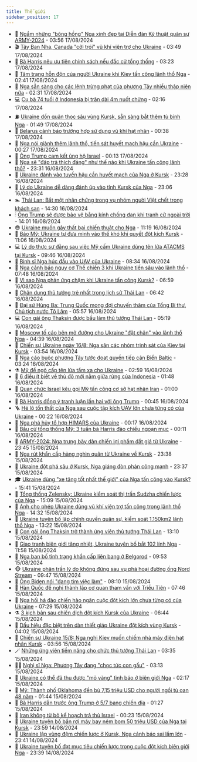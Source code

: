 ```yaml
---
title: Thế giới
sidebar_position: 17
---
```


<!-- dantri-the-gioi:START -->
- 🌋 [Ngắm những &quot;bông hồng&quot; Nga xinh đẹp tại Diễn đàn Kỹ thuật quân sự ARMY-2024](https://dantri.com.vn/the-gioi/ngam-nhung-bong-hong-nga-xinh-dep-tai-dien-dan-ky-thuat-quan-su-army-2024-20240816150310896.htm) - 03:56 17/08/2024
- 🎬 [Tây Ban Nha, Canada &quot;cởi trói&quot; vũ khí viện trợ cho Ukraine](https://dantri.com.vn/the-gioi/tay-ban-nha-canada-coi-troi-vu-khi-vien-tro-cho-ukraine-20240817103728197.htm) - 03:49 17/08/2024
- 🧰 [Bà Harris nêu ưu tiên chính sách nếu đắc cử tổng thống](https://dantri.com.vn/the-gioi/ba-harris-neu-uu-tien-chinh-sach-neu-dac-cu-tong-thong-20240817080053666.htm) - 03:23 17/08/2024
- 🌋 [Tâm trạng hỗn độn của người Ukraine khi Kiev tấn công lãnh thổ Nga](https://dantri.com.vn/the-gioi/tam-trang-hon-don-cua-nguoi-ukraine-khi-kiev-tan-cong-lanh-tho-nga-20240817084054847.htm) - 02:41 17/08/2024
- 🗽 [Nga sẵn sàng cho các lệnh trừng phạt của phương Tây nhiều thập niên nữa](https://dantri.com.vn/the-gioi/nga-san-sang-cho-cac-lenh-trung-phat-cua-phuong-tay-nhieu-thap-nien-nua-20240817090331990.htm) - 02:31 17/08/2024
- 💻 [Cụ bà 74 tuổi ở Indonesia bị trăn dài 4m nuốt chửng](https://dantri.com.vn/the-gioi/cu-ba-74-tuoi-o-indonesia-bi-tran-dai-4m-nuot-chung-20240817090258914.htm) - 02:16 17/08/2024
- ⛽️ [Ukraine dồn quân thọc sâu vùng Kursk, sẵn sàng bắt thêm tù binh Nga](https://dantri.com.vn/the-gioi/ukraine-don-quan-thoc-sau-vung-kursk-san-sang-bat-them-tu-binh-nga-20240817062838359.htm) - 01:49 17/08/2024
- 🤩 [Belarus cảnh báo trường hợp sử dụng vũ khí hạt nhân](https://dantri.com.vn/the-gioi/belarus-canh-bao-truong-hop-su-dung-vu-khi-hat-nhan-20240817070443274.htm) - 00:38 17/08/2024
- 🧐 [Nga nói giành thêm lãnh thổ, tiến sát huyết mạch hậu cần Ukraine](https://dantri.com.vn/the-gioi/nga-noi-gianh-them-lanh-tho-tien-sat-huyet-mach-hau-can-ukraine-20240817070551517.htm) - 00:27 17/08/2024
- 🎊 [Ông Trump cam kết ủng hộ Israel](https://dantri.com.vn/the-gioi/ong-trump-cam-ket-ung-ho-israel-20240817070610802.htm) - 00:13 17/08/2024
- 📝 [Nga sẽ &quot;đáp trả thích đáng&quot; như thế nào khi Ukraine tấn công lãnh thổ?](https://dantri.com.vn/the-gioi/nga-se-dap-tra-thich-dang-nhu-the-nao-khi-ukraine-tan-cong-lanh-tho-20240816163454029.htm) - 23:31 16/08/2024
- 🤡 [Ukraine đánh vào tuyến hậu cần huyết mạch của Nga ở Kursk](https://dantri.com.vn/the-gioi/ukraine-danh-vao-tuyen-hau-can-huyet-mach-cua-nga-o-kursk-20240817062411976.htm) - 23:28 16/08/2024
- 🥷 [Lý do Ukraine dễ dàng đánh úp vào tỉnh Kursk của Nga](https://dantri.com.vn/the-gioi/ly-do-ukraine-de-dang-danh-up-vao-tinh-kursk-cua-nga-20240816152711046.htm) - 23:06 16/08/2024
- 🏊 [Thái Lan: Bắt một nhân chứng trong vụ nhóm người Việt chết trong khách sạn](https://dantri.com.vn/the-gioi/thai-lan-bat-mot-nhan-chung-trong-vu-nhom-nguoi-viet-chet-trong-khach-san-20240816212252856.htm) - 14:30 16/08/2024
- 🕯 [Ông Trump sẽ được bảo vệ bằng kính chống đạn khi tranh cử ngoài trời](https://dantri.com.vn/the-gioi/ong-trump-se-duoc-bao-ve-bang-kinh-chong-dan-khi-tranh-cu-ngoai-troi-20240816200639467.htm) - 14:01 16/08/2024
- 😎 [Ukraine muốn gây thất bại chiến thuật cho Nga](https://dantri.com.vn/the-gioi/ukraine-muon-gay-that-bai-chien-thuat-cho-nga-20240816161531722.htm) - 11:19 16/08/2024
- 🌈 [Báo Mỹ: Ukraine tự đưa mình vào thế khó khi quyết đột kích Kursk](https://dantri.com.vn/the-gioi/bao-my-ukraine-tu-dua-minh-vao-the-kho-khi-quyet-dot-kich-kursk-20240816170254431.htm) - 11:06 16/08/2024
- 💻 [Lý do thực sự đằng sau việc Mỹ cấm Ukraine dùng tên lửa ATACMS tại Kursk](https://dantri.com.vn/the-gioi/ly-do-thuc-su-dang-sau-viec-my-cam-ukraine-dung-ten-lua-atacms-tai-kursk-20240816164115282.htm) - 09:46 16/08/2024
- 🤖 [Binh sĩ Nga húc đầu vào UAV của Ukraine](https://dantri.com.vn/the-gioi/binh-si-nga-huc-dau-vao-uav-cua-ukraine-20240816142247944.htm) - 08:34 16/08/2024
- 🦏 [Nga cảnh báo nguy cơ Thế chiến 3 khi Ukraine tiến sâu vào lãnh thổ](https://dantri.com.vn/the-gioi/nga-canh-bao-nguy-co-the-chien-3-khi-ukraine-tien-sau-vao-lanh-tho-20240816135525126.htm) - 07:48 16/08/2024
- 🌁 [Vì sao Nga phản ứng chậm khi Ukraine tấn công Kursk?](https://dantri.com.vn/the-gioi/vi-sao-nga-phan-ung-cham-khi-ukraine-tan-cong-kursk-20240816094235560.htm) - 06:59 16/08/2024
- 🐘 [Chân dung thủ tướng trẻ nhất trong lịch sử Thái Lan](https://dantri.com.vn/the-gioi/chan-dung-thu-tuong-tre-nhat-trong-lich-su-thai-lan-20240816131637765.htm) - 06:42 16/08/2024
- 🥷 [Đại sứ Hùng Ba: Trung Quốc mong đợi chuyến thăm của Tổng Bí thư, Chủ tịch nước Tô Lâm](https://dantri.com.vn/the-gioi/dai-su-hung-ba-trung-quoc-mong-doi-chuyen-tham-cua-tong-bi-thu-chu-tich-nuoc-to-lam-20240816082952711.htm) - 05:57 16/08/2024
- 💻 [Con gái ông Thaksin được bầu làm thủ tướng Thái Lan](https://dantri.com.vn/the-gioi/con-gai-ong-thaksin-duoc-bau-lam-thu-tuong-thai-lan-20240816112306087.htm) - 05:19 16/08/2024
- 🎡 [Moscow tố cáo bên mở đường cho Ukraine &quot;đặt chân&quot; vào lãnh thổ Nga](https://dantri.com.vn/the-gioi/moscow-to-cao-ben-mo-duong-cho-ukraine-dat-chan-vao-lanh-tho-nga-20240816112349932.htm) - 04:39 16/08/2024
- 🧰 [Chiến sự Ukraine ngày 16/8: Nga săn các nhóm trinh sát của Kiev tại Kursk](https://dantri.com.vn/the-gioi/chien-su-ukraine-ngay-168-nga-san-cac-nhom-trinh-sat-cua-kiev-tai-kursk-20240816102833408.htm) - 03:54 16/08/2024
- 🥸 [Nga cáo buộc phương Tây tước đoạt quyền tiếp cận Biển Baltic](https://dantri.com.vn/the-gioi/nga-cao-buoc-phuong-tay-tuoc-doat-quyen-tiep-can-bien-baltic-20240816095048365.htm) - 03:24 16/08/2024
- ⚗️ [Mỹ để ngỏ cấp tên lửa tầm xa cho Ukraine](https://dantri.com.vn/the-gioi/my-de-ngo-cap-ten-lua-tam-xa-cho-ukraine-20240816095550684.htm) - 02:59 16/08/2024
- 🌮 [6 điều ít biết về thủ đô mới nằm giữa rừng của Indonesia](https://dantri.com.vn/the-gioi/6-dieu-it-biet-ve-thu-do-moi-nam-giua-rung-cua-indonesia-20240815193430809.htm) - 01:48 16/08/2024
- 🎃 [Quan chức Israel kêu gọi Mỹ tấn công cơ sở hạt nhân Iran](https://dantri.com.vn/the-gioi/quan-chuc-israel-keu-goi-my-tan-cong-co-so-hat-nhan-iran-20240816074451147.htm) - 01:00 16/08/2024
- 💫 [Bà Harris đồng ý tranh luận lần hai với ông Trump](https://dantri.com.vn/the-gioi/ba-harris-dong-y-tranh-luan-lan-hai-voi-ong-trump-20240816074229859.htm) - 00:45 16/08/2024
- 🪜 [Hé lộ tổn thất của Nga sau cuộc tập kích UAV lớn chưa từng có của Ukraine](https://dantri.com.vn/the-gioi/he-lo-ton-that-cua-nga-sau-cuoc-tap-kich-uav-lon-chua-tung-co-cua-ukraine-20240816071546011.htm) - 00:22 16/08/2024
- 🌋 [Nga phá hủy tổ hợp HIMARS của Ukraine](https://dantri.com.vn/the-gioi/nga-pha-huy-to-hop-himars-cua-ukraine-20240816070935376.htm) - 00:17 16/08/2024
- 🦏 [Bầu cử tổng thống Mỹ: 3 tuần bà Harris đảo chiều ngoạn mục](https://dantri.com.vn/the-gioi/bau-cu-tong-thong-my-3-tuan-ba-harris-dao-chieu-ngoan-muc-20240814224706952.htm) - 00:11 16/08/2024
- 👀 [ARMY-2024: Nga trưng bày dàn chiến lợi phẩm đắt giá từ Ukraine](https://dantri.com.vn/the-gioi/army-2024-nga-trung-bay-dan-chien-loi-pham-dat-gia-tu-ukraine-20240816060754655.htm) - 23:45 15/08/2024
- 🧰 [Nga rút khẩn cấp hàng nghìn quân từ Ukraine về Kursk](https://dantri.com.vn/the-gioi/nga-rut-khan-cap-hang-nghin-quan-tu-ukraine-ve-kursk-20240816052204304.htm) - 23:38 15/08/2024
- 🚀 [Ukraine đột phá sâu ở Kursk, Nga giáng đòn phản công mạnh](https://dantri.com.vn/the-gioi/ukraine-dot-pha-sau-o-kursk-nga-giang-don-phan-cong-manh-20240816061810275.htm) - 23:37 15/08/2024
- 🎓 [Ukraine dùng &quot;xe tăng tốt nhất thế giới&quot; của Nga tấn công vào Kursk?](https://dantri.com.vn/the-gioi/ukraine-dung-xe-tang-tot-nhat-the-gioi-cua-nga-tan-cong-vao-kursk-20240815222938148.htm) - 15:41 15/08/2024
- 🥸 [Tổng thống Zelensky: Ukraine kiểm soát thị trấn Sudzha chiến lược của Nga](https://dantri.com.vn/the-gioi/tong-thong-zelensky-ukraine-kiem-soat-thi-tran-sudzha-chien-luoc-cua-nga-20240815213122158.htm) - 15:09 15/08/2024
- 🦅 [Anh cho phép Ukraine dùng vũ khí viện trợ tấn công trong lãnh thổ Nga](https://dantri.com.vn/the-gioi/anh-cho-phep-ukraine-dung-vu-khi-vien-tro-tan-cong-trong-lanh-tho-nga-20240815212701808.htm) - 14:32 15/08/2024
- 🤭 [Ukraine tuyên bố lập chính quyền quân sự, kiểm soát 1.150km2 lãnh thổ Nga](https://dantri.com.vn/the-gioi/ukraine-tuyen-bo-lap-chinh-quyen-quan-su-kiem-soat-1150km2-lanh-tho-nga-20240815201922771.htm) - 13:22 15/08/2024
- 🤖 [Con gái ông Thaksin trở thành ứng viên thủ tướng Thái Lan](https://dantri.com.vn/the-gioi/con-gai-ong-thaksin-tro-thanh-ung-vien-thu-tuong-thai-lan-20240815200027245.htm) - 13:10 15/08/2024
- 🐲 [Giao tranh biên giới tăng nhiệt, Ukraine tuyên bố bắt 102 lính Nga](https://dantri.com.vn/the-gioi/giao-tranh-bien-gioi-tang-nhiet-ukraine-tuyen-bo-bat-102-linh-nga-20240815185148935.htm) - 11:58 15/08/2024
- 🫣 [Nga ban bố tình trạng khẩn cấp liên bang ở Belgorod](https://dantri.com.vn/the-gioi/nga-ban-bo-tinh-trang-khan-cap-lien-bang-o-belgorod-20240815163920358.htm) - 09:53 15/08/2024
- 🐵 [Ukraine phân trần lý do không đứng sau vụ phá hoại đường ống Nord Stream](https://dantri.com.vn/the-gioi/ukraine-phan-tran-ly-do-khong-dung-sau-vu-pha-hoai-duong-ong-nord-stream-20240815162322413.htm) - 09:47 15/08/2024
- 🫶 [Ông Biden nói &quot;đang tìm việc làm&quot;](https://dantri.com.vn/the-gioi/ong-biden-noi-dang-tim-viec-lam-20240815150805772.htm) - 08:10 15/08/2024
- 💃 [Hàn Quốc đề nghị thành lập cơ quan tham vấn với Triều Tiên](https://dantri.com.vn/the-gioi/han-quoc-de-nghi-thanh-lap-co-quan-tham-van-voi-trieu-tien-20240815143807157.htm) - 07:46 15/08/2024
- 💫 [Nga hối hả đào chiến hào ngăn cuộc đột kích lớn chưa từng có của Ukraine](https://dantri.com.vn/the-gioi/nga-hoi-ha-dao-chien-hao-ngan-cuoc-dot-kich-lon-chua-tung-co-cua-ukraine-20240815140910163.htm) - 07:29 15/08/2024
- ⚗️ [3 kịch bản sau chiến dịch đột kích Kursk của Ukraine](https://dantri.com.vn/the-gioi/3-kich-ban-sau-chien-dich-dot-kich-kursk-cua-ukraine-20240815124724106.htm) - 06:44 15/08/2024
- 🥷 [Dấu hiệu đặc biệt trên dàn thiết giáp Ukraine đột kích vùng Kursk](https://dantri.com.vn/the-gioi/dau-hieu-dac-biet-tren-dan-thiet-giap-ukraine-dot-kich-vung-kursk-20240815101341077.htm) - 04:02 15/08/2024
- 🥸 [Chiến sự Ukraine 15/8: Nga nghi Kiev muốn chiếm nhà máy điện hạt nhân Kursk](https://dantri.com.vn/the-gioi/chien-su-ukraine-158-nga-nghi-kiev-muon-chiem-nha-may-dien-hat-nhan-kursk-20240815105610458.htm) - 03:56 15/08/2024
- 🪄 [Những ứng viên tiềm năng cho chức thủ tướng Thái Lan](https://dantri.com.vn/the-gioi/nhung-ung-vien-tiem-nang-cho-chuc-thu-tuong-thai-lan-20240815101445971.htm) - 03:35 15/08/2024
- 🧑‍💻 [Nghị sĩ Nga: Phương Tây đang &quot;chọc tức con gấu&quot;](https://dantri.com.vn/the-gioi/nghi-si-nga-phuong-tay-dang-choc-tuc-con-gau-20240815100847400.htm) - 03:13 15/08/2024
- 🤭 [Ukraine có thể đã thu được &quot;mỏ vàng&quot; tình báo ở biên giới Nga](https://dantri.com.vn/the-gioi/ukraine-co-the-da-thu-duoc-mo-vang-tinh-bao-o-bien-gioi-nga-20240815085305108.htm) - 02:17 15/08/2024
- 🗽 [Mỹ: Thành phố Oklahoma đền bù 7,15 triệu USD cho người ngồi tù oan 48 năm](https://dantri.com.vn/the-gioi/my-thanh-pho-oklahoma-den-bu-715-trieu-usd-cho-nguoi-ngoi-tu-oan-48-nam-20240815083146870.htm) - 01:44 15/08/2024
- 🤖 [Bà Harris dẫn trước ông Trump ở 5/7 bang chiến địa](https://dantri.com.vn/the-gioi/ba-harris-dan-truoc-ong-trump-o-57-bang-chien-dia-20240815081236267.htm) - 01:27 15/08/2024
- 🌈 [Iran không từ bỏ kế hoạch trả thù Israel](https://dantri.com.vn/the-gioi/iran-khong-tu-bo-ke-hoach-tra-thu-israel-20240815070202893.htm) - 00:23 15/08/2024
- 🤩 [Ukraine tuyên bố bắn rơi máy bay ném bom 50 triệu USD của Nga tại Kursk](https://dantri.com.vn/the-gioi/ukraine-tuyen-bo-ban-roi-may-bay-nem-bom-50-trieu-usd-cua-nga-tai-kursk-20240815064454992.htm) - 23:59 14/08/2024
- 🤗 [Ukraine lập vùng đệm chiến lược ở Kursk, Nga cảnh báo sai lầm lớn](https://dantri.com.vn/the-gioi/ukraine-lap-vung-dem-chien-luoc-o-kursk-nga-canh-bao-sai-lam-lon-20240815003906207.htm) - 23:41 14/08/2024
- 🙉 [Ukraine tuyên bố đạt mục tiêu chiến lược trong cuộc đột kích biên giới Nga](https://dantri.com.vn/the-gioi/ukraine-tuyen-bo-dat-muc-tieu-chien-luoc-trong-cuoc-dot-kich-bien-gioi-nga-20240815061253457.htm) - 23:39 14/08/2024<!-- dantri-the-gioi:END -->
